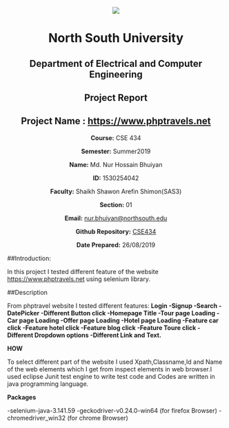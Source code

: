 <p align="center">
<img src="https://github.com/nhbsohel2/CSE434/blob/master/Project02/snap.png">
</p>

<div align="center">


# North South University </h5>
##  Department of Electrical and Computer Engineering </h3>

##  Project Report

## Project Name : https://www.phptravels.net

**Course:** CSE 434

**Semester:** Summer2019

**Name:** Md. Nur Hossain Bhuiyan

**ID:** 1530254042

**Faculty:** Shaikh Shawon Arefin Shimon(SAS3)

**Section:** 01

**Email:** nur.bhuiyan@northsouth.edu

**Github Repository:** [CSE434](https://github.com/nhbsohel2/CSE434)

**Date Prepared:** 26/08/2019
</div>



##Introduction:

In this project I tested different feature of the website  https://www.phptravels.net using selenium library. 


##Description

From phptravel website I tested different features:
**Login
-Signup
-Search
-DatePicker
-Different Button click
-Homepage Title
-Tour page Loading
-Car page Loading
-Offer page Loading
-Hotel page Loading
-Feature car click
-Feature hotel click
-Feature blog click
-Feature Toure click
-Different Dropdown options
-Different Link and Text.**

**HOW**

To select different part of the website I used Xpath,Classname,Id and Name of the web elements which I get from inspect elements in web browser.I used eclipse Junit test engine to write test code and Codes are written in java programming language.




**Packages**


-selenium-java-3.141.59
-geckodriver-v0.24.0-win64 (for firefox Browser)
-chromedriver_win32 (for chrome Browser)
